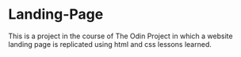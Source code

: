# Landing-Page

This is a project in the course of The Odin Project in which a website 
landing page is replicated using html and css lessons learned. 
